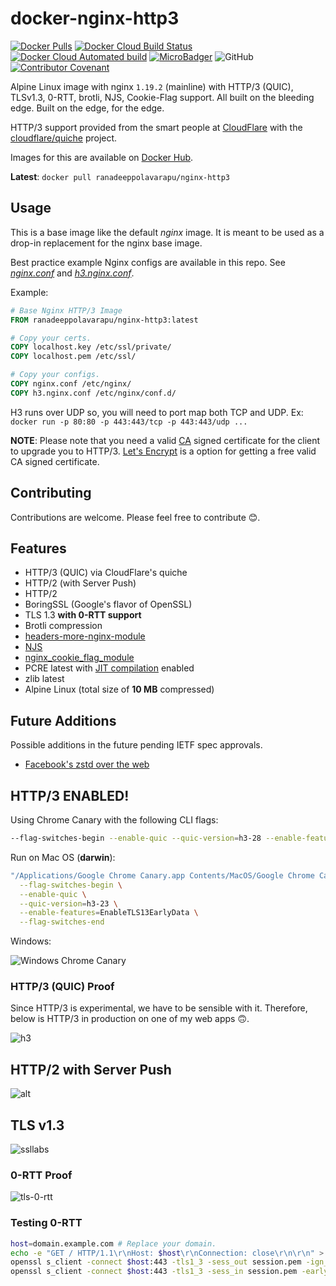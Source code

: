 # docker-nginx-http3

[![Docker Pulls](https://img.shields.io/docker/pulls/ranadeeppolavarapu/nginx-http3?color=brightgreen)](https://hub.docker.com/r/ranadeeppolavarapu/nginx-http3)
[![Docker Cloud Build Status](https://img.shields.io/docker/cloud/build/ranadeeppolavarapu/nginx-http3)](https://hub.docker.com/r/ranadeeppolavarapu/nginx-http3)
[![Docker Cloud Automated build](https://img.shields.io/docker/cloud/automated/ranadeeppolavarapu/nginx-http3?color=brightgreen)](https://hub.docker.com/r/ranadeeppolavarapu/nginx-http3)
[![MicroBadger](https://images.microbadger.com/badges/image/ranadeeppolavarapu/nginx-http3.svg)](https://microbadger.com/images/ranadeeppolavarapu/nginx-http3)
![GitHub](https://img.shields.io/github/license/RanadeepPolavarapu/docker-nginx-http3)
[![Contributor Covenant](https://img.shields.io/badge/Contributor%20Covenant-v2.0%20adopted-ff69b4.svg)](code_of_conduct.md)

Alpine Linux image with nginx `1.19.2` (mainline) with HTTP/3 (QUIC), TLSv1.3, 0-RTT, brotli, NJS, Cookie-Flag support. All built on the bleeding edge. Built on the edge, for the edge.

HTTP/3 support provided from the smart people at [CloudFlare](https://cloudflare.com) with the [cloudflare/quiche](https://github.com/cloudflare/quiche) project.

Images for this are available on [Docker Hub](https://hub.docker.com/r/ranadeeppolavarapu/nginx-http3).

**Latest**: `docker pull ranadeeppolavarapu/nginx-http3`

## Usage

This is a base image like the default _nginx_ image. It is meant to be used as a drop-in replacement for the nginx base image.

Best practice example Nginx configs are available in this repo. See [_nginx.conf_](nginx.conf) and [_h3.nginx.conf_](h3.nginx.conf).

Example:

```Dockerfile
# Base Nginx HTTP/3 Image
FROM ranadeeppolavarapu/nginx-http3:latest

# Copy your certs.
COPY localhost.key /etc/ssl/private/
COPY localhost.pem /etc/ssl/

# Copy your configs.
COPY nginx.conf /etc/nginx/
COPY h3.nginx.conf /etc/nginx/conf.d/
```

H3 runs over UDP so, you will need to port map both TCP and UDP. Ex: `docker run -p 80:80 -p 443:443/tcp -p 443:443/udp ...`

**NOTE**: Please note that you need a valid [CA](https://en.wikipedia.org/wiki/Certificate_authority) signed certificate for the client to upgrade you to HTTP/3. [Let's Encrypt](https://letsencrypt.org/) is a option for getting a free valid CA signed certificate.

## Contributing

Contributions are welcome. Please feel free to contribute 😊.

## Features

- HTTP/3 (QUIC) via CloudFlare's quiche
- HTTP/2 (with Server Push)
- HTTP/2
- BoringSSL (Google's flavor of OpenSSL)
- TLS 1.3 **with 0-RTT support**
- Brotli compression
- [headers-more-nginx-module](https://github.com/openresty/headers-more-nginx-module)
- [NJS](https://www.nginx.com/blog/introduction-nginscript/)
- [nginx_cookie_flag_module](https://www.nginx.com/products/nginx/modules/cookie-flag/)
- PCRE latest with [JIT compilation](http://nginx.org/en/docs/ngx_core_module.html#pcre_jit)  enabled
- zlib latest
- Alpine Linux (total size of **10 MB** compressed)

## Future Additions

Possible additions in the future pending IETF spec approvals.

- [Facebook's zstd over the web](https://tools.ietf.org/html/rfc8478)

## HTTP/3 ENABLED!

Using Chrome Canary with the following CLI flags:

```bash
--flag-switches-begin --enable-quic --quic-version=h3-28 --enable-features=EnableTLS13EarlyData --flag-switches-end
```

Run on Mac OS (**darwin**):

```bash
"/Applications/Google Chrome Canary.app Contents/MacOS/Google Chrome Canary" \
  --flag-switches-begin \
  --enable-quic \
  --quic-version=h3-23 \
  --enable-features=EnableTLS13EarlyData \
  --flag-switches-end
```

Windows:

![Windows Chrome Canary](https://user-images.githubusercontent.com/13495525/68124347-21b9d380-ff4a-11e9-9963-e1102762c466.JPG)

### HTTP/3 (QUIC) Proof

Since HTTP/3 is experimental, we have to be sensible with it. Therefore, below is HTTP/3 in production on one of my web apps 🙃.

![h3](https://user-images.githubusercontent.com/7084995/67162952-831d5800-f337-11e9-9297-05241a693cc4.png)

## HTTP/2 with Server Push

![alt](https://user-images.githubusercontent.com/7084995/67162942-654ff300-f337-11e9-9dc0-6d7a915d517c.png)

## TLS v1.3

![ssllabs](https://user-images.githubusercontent.com/7084995/67164526-89b4cb00-f349-11e9-87a2-d2dc81610ed4.png)

### 0-RTT Proof

![tls-0-rtt](https://user-images.githubusercontent.com/7084995/67163692-08a50600-f340-11e9-830c-c8a11c824a1f.png)

### Testing 0-RTT

```bash
host=domain.example.com # Replace your domain.
echo -e "GET / HTTP/1.1\r\nHost: $host\r\nConnection: close\r\n\r\n" > request.txt
openssl s_client -connect $host:443 -tls1_3 -sess_out session.pem -ign_eof < request.txt
openssl s_client -connect $host:443 -tls1_3 -sess_in session.pem -early_data request.txt
```
